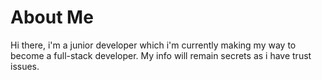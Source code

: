 # About Me

Hi there, i'm a junior developer which i'm currently making my way to become a full-stack developer.
My info will remain secrets as i have trust issues.

